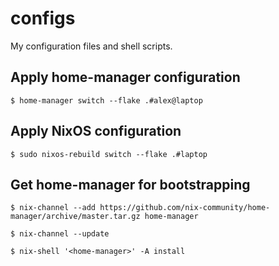 # configs

My configuration files and shell scripts.

## Apply home-manager configuration

```console
$ home-manager switch --flake .#alex@laptop
```
## Apply NixOS configuration

```console
$ sudo nixos-rebuild switch --flake .#laptop
```

## Get home-manager for bootstrapping

```console
$ nix-channel --add https://github.com/nix-community/home-manager/archive/master.tar.gz home-manager

$ nix-channel --update

$ nix-shell '<home-manager>' -A install
```

